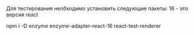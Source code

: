 Для тестирования необходимо установить следующие пакеты:
16 - это версия react

npm i -D enzyme enzyme-adapter-react-16 react-test-renderer